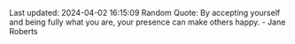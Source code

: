 Last updated: 2024-04-02 16:15:09
Random Quote: By accepting yourself and being fully what you are, your presence can make others happy. - Jane Roberts